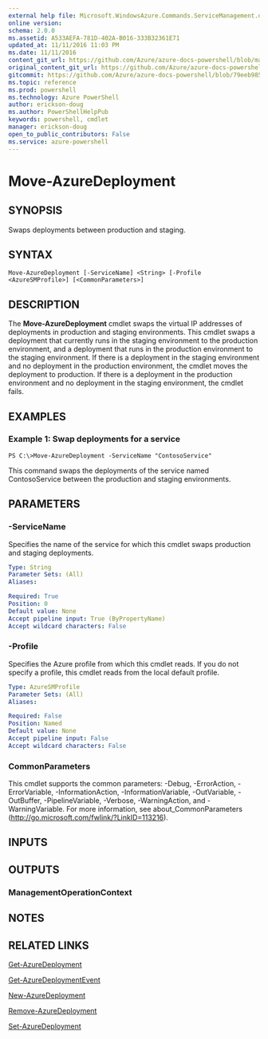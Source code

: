```yaml
---
external help file: Microsoft.WindowsAzure.Commands.ServiceManagement.dll-Help.xml
online version: 
schema: 2.0.0
ms.assetid: A533AEFA-781D-402A-B016-333B32361E71
updated_at: 11/11/2016 11:03 PM
ms.date: 11/11/2016
content_git_url: https://github.com/Azure/azure-docs-powershell/blob/master/azureps-cmdlets-docs/ServiceManagement/Azure.Service/v3.0.0/Move-AzureDeployment.md
original_content_git_url: https://github.com/Azure/azure-docs-powershell/blob/master/azureps-cmdlets-docs/ServiceManagement/Azure.Service/v3.0.0/Move-AzureDeployment.md
gitcommit: https://github.com/Azure/azure-docs-powershell/blob/79eeb985ea480979357fb4695832a0c3d29a48bf/azureps-cmdlets-docs/ServiceManagement/Azure.Service/v3.0.0/Move-AzureDeployment.md
ms.topic: reference
ms.prod: powershell
ms.technology: Azure PowerShell
author: erickson-doug
ms.author: PowerShellHelpPub
keywords: powershell, cmdlet
manager: erickson-doug
open_to_public_contributors: False
ms.service: azure-powershell
---
```


# Move-AzureDeployment

## SYNOPSIS
Swaps deployments between production and staging.

## SYNTAX

```
Move-AzureDeployment [-ServiceName] <String> [-Profile <AzureSMProfile>] [<CommonParameters>]
```

## DESCRIPTION
The **Move-AzureDeployment** cmdlet swaps the virtual IP addresses of deployments in production and staging environments.
This cmdlet swaps a deployment that currently runs in the staging environment to the production environment, and a deployment that runs in the production environment to the staging environment.
If there is a deployment in the staging environment and no deployment in the production environment, the cmdlet moves the deployment to production.
If there is a deployment in the production environment and no deployment in the staging environment, the cmdlet fails.

## EXAMPLES

### Example 1: Swap deployments for a service
```
PS C:\>Move-AzureDeployment -ServiceName "ContosoService"
```

This command swaps the deployments of the service named ContosoService between the production and staging environments.

## PARAMETERS

### -ServiceName
Specifies the name of the service for which this cmdlet swaps production and staging deployments.

```yaml
Type: String
Parameter Sets: (All)
Aliases: 

Required: True
Position: 0
Default value: None
Accept pipeline input: True (ByPropertyName)
Accept wildcard characters: False
```

### -Profile
Specifies the Azure profile from which this cmdlet reads.
If you do not specify a profile, this cmdlet reads from the local default profile.

```yaml
Type: AzureSMProfile
Parameter Sets: (All)
Aliases: 

Required: False
Position: Named
Default value: None
Accept pipeline input: False
Accept wildcard characters: False
```

### CommonParameters
This cmdlet supports the common parameters: -Debug, -ErrorAction, -ErrorVariable, -InformationAction, -InformationVariable, -OutVariable, -OutBuffer, -PipelineVariable, -Verbose, -WarningAction, and -WarningVariable. For more information, see about_CommonParameters (http://go.microsoft.com/fwlink/?LinkID=113216).

## INPUTS

## OUTPUTS

### ManagementOperationContext

## NOTES

## RELATED LINKS

[Get-AzureDeployment](xref:ServiceManagement/Azure.Service/v3.0.0/Get-AzureDeployment.md)

[Get-AzureDeploymentEvent](xref:ServiceManagement/Azure.Service/v3.0.0/Get-AzureDeploymentEvent.md)

[New-AzureDeployment](xref:ServiceManagement/Azure.Service/v3.0.0/New-AzureDeployment.md)

[Remove-AzureDeployment](xref:ServiceManagement/Azure.Service/v3.0.0/Remove-AzureDeployment.md)

[Set-AzureDeployment](xref:ServiceManagement/Azure.Service/v3.0.0/Set-AzureDeployment.md)


